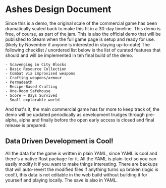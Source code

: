 # Ashes Design Document

Since this is a demo, the original scale of the commercial game has been dramatically scaled back to make this fit in a 30-day timeline. This demo is free, of course, as part of the jam. This is also the official demo that will be published to Steam when the full game page is setup and ready for use. (likely by November if anyone is interested in staying up-to-date) The following checklist / unordered list below is the list of curated features that should and will be implemented in teh final build of the demo.

```
- Scavenging in City Blocks
- Basic Resource Collection
- Combat via improvised weapons
- Crafting weapons/armour
- Permadeath
- Recipe-Based Crafting
- One-Room Safehouse
- Score ~ Days Survived
- Small explorable world
```

And that's it, the main commercial game has far more to keep track of, the demo will be updated periodically as development trudges through pre-alpha, alpha and finally before the open early access is closed and final release is prepared.

## Data Driven Development is Cool!

All the data for the game is written in plain YAML, since YAML is cool and there's a native Rust package for it. All the YAML is plain-text so you can easily modify it if you want to make things interesting. There are backups that will auto-revert the modified files if anything turns up broken (logic is cool!), this data is not editable in the web build without building it for yourself and playing locally. The save is also in YAML.
